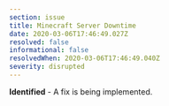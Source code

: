 ```yaml
---
section: issue
title: Minecraft Server Downtime
date: 2020-03-06T17:46:49.027Z
resolved: false
informational: false
resolvedWhen: 2020-03-06T17:46:49.040Z
severity: disrupted
---
```

**Identified** - A fix is being implemented.